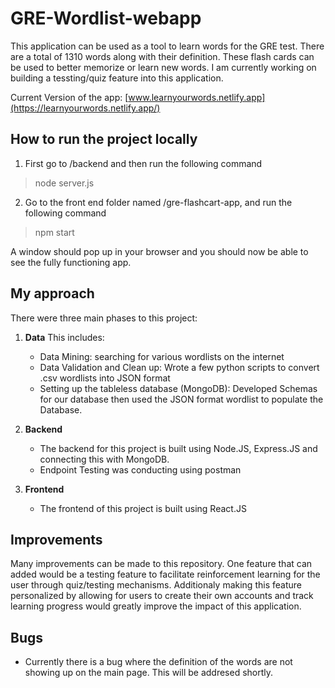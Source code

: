 # GRE-Wordlist-webapp
This application can be used as a tool to learn words for the GRE test. There are a total of 1310 words along with their definition. These flash cards can be used to better memorize or learn new words. I am currently working on building a tessting/quiz feature into this application. 

Current Version of the app: [www.learnyourwords.netlify.app](https://learnyourwords.netlify.app/)

## How to run the project locally
1. First go to /backend and then run the following command
>node server.js
2. Go to the front end folder named /gre-flashcart-app, and run the following command
>npm start

A window should pop up in your browser and you should now be able to see the fully functioning app. 

## My approach
There were three main phases to this project:
1. **Data** 
    This includes:
    - Data Mining: searching for various wordlists on the internet
    - Data Validation and Clean up: Wrote a few python scripts to convert .csv wordlists into JSON format
    - Setting up the tableless database (MongoDB): Developed Schemas for our database then used the JSON format wordlist to populate the Database.

2. **Backend**
    - The backend for this project is built using Node.JS, Express.JS and connecting this with MongoDB. 
    - Endpoint Testing was conducting using postman

3. **Frontend**
    - The frontend of this project is built using React.JS

## Improvements
Many improvements can be made to this repository. One feature that can added would be a testing feature to facilitate reinforcement learning for the user through quiz/testing mechanisms. Additionaly making this feature personalized by allowing for users to create their own accounts and track learning progress would greatly improve the impact of this application. 

## Bugs
- Currently there is a bug where the definition of the words are not showing up on the main page. This will be addresed shortly. 


    
